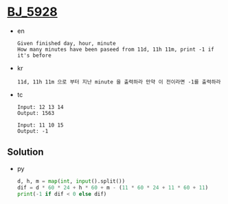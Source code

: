 # [BJ_5928](https://acmicpc.net/problem/5928)

* en

  ```en
  Given finished day, hour, minute
  How many minutes have been paseed from 11d, 11h 11m, print -1 if it's before
  ```

* kr

  ```kr
  11d, 11h 11m 으로 부터 지난 minute 을 출력하라 만약 이 전이라면 -1를 출력하라
  ```

* tc

  ```tc
  Input: 12 13 14
  Output: 1563

  Input: 11 10 15
  Output: -1
  ```

## Solution

* py

  ```py
  d, h, m = map(int, input().split())
  dif = d * 60 * 24 + h * 60 + m - (11 * 60 * 24 + 11 * 60 + 11)
  print(-1 if dif < 0 else dif)
  ```
